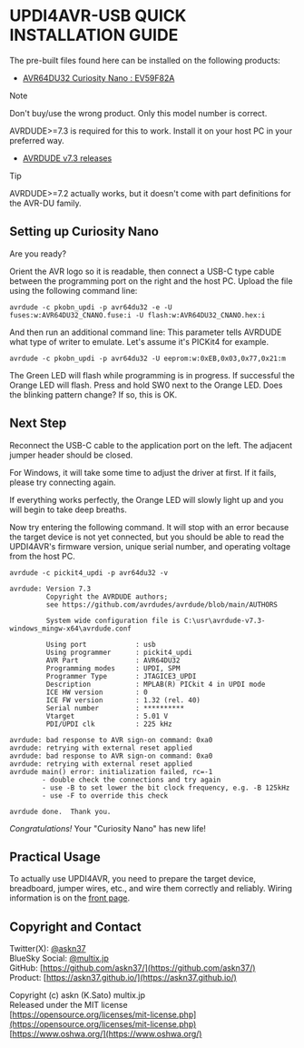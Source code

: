 # UPDI4AVR-USB QUICK INSTALLATION GUIDE

The pre-built files found here can be installed on the following products:

- [AVR64DU32 Curiosity Nano : EV59F82A](https://www.microchip.com/en-us/development-tool/ev59f82a)

> [!NOTE]
> Don't buy/use the wrong product. Only this model number is correct.

AVRDUDE>=7.3 is required for this to work. Install it on your host PC in your preferred way.

- [AVRDUDE v7.3 releases](https://github.com/avrdudes/avrdude/releases/tag/v7.3)

> [!TIP]
> AVRDUDE>=7.2 actually works, but it doesn't come with part definitions for the AVR-DU family.

## Setting up Curiosity Nano

Are you ready?

Orient the AVR logo so it is readable, then connect a USB-C type cable between the programming port on the right and the host PC. Upload the file using the following command line:

```
avrdude -c pkobn_updi -p avr64du32 -e -U fuses:w:AVR64DU32_CNANO.fuse:i -U flash:w:AVR64DU32_CNANO.hex:i
```

And then run an additional command line: This parameter tells AVRDUDE what type of writer to emulate. Let's assume it's PICKit4 for example.

```
avrdude -c pkobn_updi -p avr64du32 -U eeprom:w:0xEB,0x03,0x77,0x21:m
```

The Green LED will flash while programming is in progress. If successful the Orange LED will flash. Press and hold SW0 next to the Orange LED. Does the blinking pattern change? If so, this is OK.

## Next Step

Reconnect the USB-C cable to the application port on the left. The adjacent jumper header should be closed.

For Windows, it will take some time to adjust the driver at first. If it fails, please try connecting again.

If everything works perfectly, the Orange LED will slowly light up and you will begin to take deep breaths.

Now try entering the following command. It will stop with an error because the target device is not yet connected, but you should be able to read the UPDI4AVR's firmware version, unique serial number, and operating voltage from the host PC.

```
avrdude -c pickit4_updi -p avr64du32 -v
```

```
avrdude: Version 7.3
         Copyright the AVRDUDE authors;
         see https://github.com/avrdudes/avrdude/blob/main/AUTHORS

         System wide configuration file is C:\usr\avrdude-v7.3-windows_mingw-x64\avrdude.conf

         Using port            : usb
         Using programmer      : pickit4_updi
         AVR Part              : AVR64DU32
         Programming modes     : UPDI, SPM
         Programmer Type       : JTAGICE3_UPDI
         Description           : MPLAB(R) PICkit 4 in UPDI mode
         ICE HW version        : 0
         ICE FW version        : 1.32 (rel. 40)
         Serial number         : **********
         Vtarget               : 5.01 V
         PDI/UPDI clk          : 225 kHz

avrdude: bad response to AVR sign-on command: 0xa0
avrdude: retrying with external reset applied
avrdude: bad response to AVR sign-on command: 0xa0
avrdude: retrying with external reset applied
avrdude main() error: initialization failed, rc=-1
        - double check the connections and try again
        - use -B to set lower the bit clock frequency, e.g. -B 125kHz
        - use -F to override this check

avrdude done.  Thank you.
```

*Congratulations!* Your "Curiosity Nano" has new life!

## Practical Usage

To actually use UPDI4AVR, you need to prepare the target device, breadboard, jumper wires, etc., and wire them correctly and reliably. Wiring information is on the [front page](../../README.md).

## Copyright and Contact

Twitter(X): [@askn37](https://twitter.com/askn37) \
BlueSky Social: [@multix.jp](https://bsky.app/profile/multix.jp) \
GitHub: [https://github.com/askn37/](https://github.com/askn37/) \
Product: [https://askn37.github.io/](https://askn37.github.io/)

Copyright (c) askn (K.Sato) multix.jp \
Released under the MIT license \
[https://opensource.org/licenses/mit-license.php](https://opensource.org/licenses/mit-license.php) \
[https://www.oshwa.org/](https://www.oshwa.org/)
